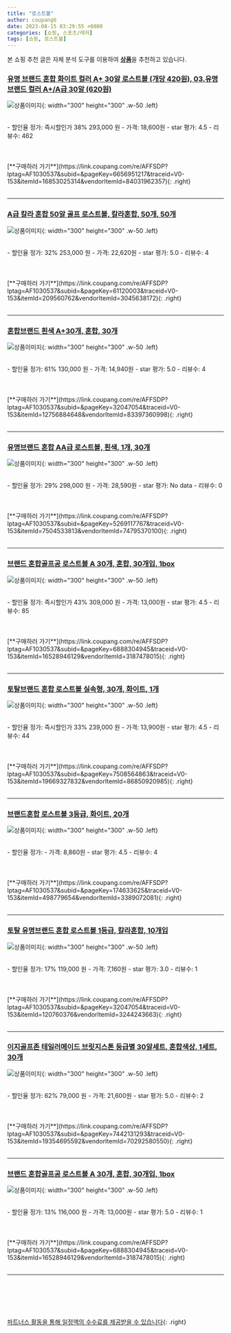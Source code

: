 ```yaml
---
title: "로스트볼"
author: coupang6
date: 2023-08-15 03:29:55 +0800
categories: [쇼핑, 스포츠/레저]
tags: [쇼핑, 로스트볼]
---
```


본 쇼핑 추천 글은 자체 분석 도구를 이용하여 [**상품**](https://link.coupang.com/a/bao1ui)을 추천하고 있습니다.

### [유명 브랜드 혼합 화이트 컬러 A+ 30알 로스트볼 (개당 420원), 03.유명브랜드 컬러 A+/A급 30알 (620원)](https://link.coupang.com/re/AFFSDP?lptag=AF1030537&subid=&pageKey=6656951217&traceid=V0-153&itemId=16853025314&vendorItemId=84031962357)

![상품이미지](https://thumbnail6.coupangcdn.com/thumbnails/remote/230x230ex/image/vendor_inventory/e649/605100b9fcade27adaf2d536f7bde1e287115abccc2f5dd11dc4ad8034ee.jpg){: width="300" height="300" .w-50 .left}


<br>
- 할인율 정가: 즉시할인가 38%  293,000   원
- 가격: 18,600원
- star 평가: 4.5
- 리뷰수: 462
<br>
<br>
<br>
<br>
[**구매하러 가기**](https://link.coupang.com/re/AFFSDP?lptag=AF1030537&subid=&pageKey=6656951217&traceid=V0-153&itemId=16853025314&vendorItemId=84031962357){: .right}
<br>
<br>

---

### [A급 칼라 혼합 50알 골프 로스트볼, 칼라혼합, 50개, 50개](https://link.coupang.com/re/AFFSDP?lptag=AF1030537&subid=&pageKey=61120003&traceid=V0-153&itemId=209560762&vendorItemId=3045638172)

![상품이미지](https://thumbnail8.coupangcdn.com/thumbnails/remote/230x230ex/image/vendor_inventory/70ca/2e205812b67e9a7e0913b54c2aca62cb110333b0620519a5959783ed4e19.jpg){: width="300" height="300" .w-50 .left}


<br>
- 할인율 정가: 32%  253,000   원
- 가격: 22,620원
- star 평가: 5.0
- 리뷰수: 4
<br>
<br>
<br>
<br>
[**구매하러 가기**](https://link.coupang.com/re/AFFSDP?lptag=AF1030537&subid=&pageKey=61120003&traceid=V0-153&itemId=209560762&vendorItemId=3045638172){: .right}
<br>
<br>

---

### [혼합브랜드 흰색 A+30개, 혼합, 30개](https://link.coupang.com/re/AFFSDP?lptag=AF1030537&subid=&pageKey=32047054&traceid=V0-153&itemId=12756884648&vendorItemId=83397360998)

![상품이미지](https://thumbnail6.coupangcdn.com/thumbnails/remote/230x230ex/image/vendor_inventory/3216/e5b478fcef18ca9d9eb08bc9027e05eb648faa6a33aec0fc2ca912b08420.jpg){: width="300" height="300" .w-50 .left}


<br>
- 할인율 정가: 61%  130,000   원
- 가격: 14,940원
- star 평가: 5.0
- 리뷰수: 4
<br>
<br>
<br>
<br>
[**구매하러 가기**](https://link.coupang.com/re/AFFSDP?lptag=AF1030537&subid=&pageKey=32047054&traceid=V0-153&itemId=12756884648&vendorItemId=83397360998){: .right}
<br>
<br>

---

### [유명브랜드 혼합 AA급 로스트볼, 흰색, 1개, 30개](https://link.coupang.com/re/AFFSDP?lptag=AF1030537&subid=&pageKey=5269117767&traceid=V0-153&itemId=7504533813&vendorItemId=74795370100)

![상품이미지](https://thumbnail10.coupangcdn.com/thumbnails/remote/230x230ex/image/retail/images/7462845859349688-2a796d9a-7697-40b9-be1f-13bb76d0c3fb.jpg){: width="300" height="300" .w-50 .left}


<br>
- 할인율 정가: 29%  298,000   원
- 가격: 28,590원
- star 평가: No data
- 리뷰수: 0
<br>
<br>
<br>
<br>
[**구매하러 가기**](https://link.coupang.com/re/AFFSDP?lptag=AF1030537&subid=&pageKey=5269117767&traceid=V0-153&itemId=7504533813&vendorItemId=74795370100){: .right}
<br>
<br>

---

### [브랜드 혼합골프공 로스트볼 A 30개, 혼합, 30개입, 1box](https://link.coupang.com/re/AFFSDP?lptag=AF1030537&subid=&pageKey=6888304945&traceid=V0-153&itemId=16528946129&vendorItemId=3187478015)

![상품이미지](https://thumbnail9.coupangcdn.com/thumbnails/remote/230x230ex/image/vendor_inventory/9dc7/5d4fe4ef8c09c94319920b02bd8247698afa4bf4a3fa378878e6fa1fe10f.jpg){: width="300" height="300" .w-50 .left}


<br>
- 할인율 정가: 즉시할인가 43%  309,000   원
- 가격: 13,000원
- star 평가: 4.5
- 리뷰수: 85
<br>
<br>
<br>
<br>
[**구매하러 가기**](https://link.coupang.com/re/AFFSDP?lptag=AF1030537&subid=&pageKey=6888304945&traceid=V0-153&itemId=16528946129&vendorItemId=3187478015){: .right}
<br>
<br>

---

### [토탈브랜드 혼합 로스트볼 실속형, 30개, 화이트, 1개](https://link.coupang.com/re/AFFSDP?lptag=AF1030537&subid=&pageKey=7508564863&traceid=V0-153&itemId=19669327832&vendorItemId=86850920985)

![상품이미지](https://thumbnail10.coupangcdn.com/thumbnails/remote/230x230ex/image/vendor_inventory/d0b3/a12449f13452c259a3c9bdca0d3c5fb27f300a096b18ed922f475546d631.jpg){: width="300" height="300" .w-50 .left}


<br>
- 할인율 정가: 즉시할인가 33%  239,000   원
- 가격: 13,900원
- star 평가: 4.5
- 리뷰수: 44
<br>
<br>
<br>
<br>
[**구매하러 가기**](https://link.coupang.com/re/AFFSDP?lptag=AF1030537&subid=&pageKey=7508564863&traceid=V0-153&itemId=19669327832&vendorItemId=86850920985){: .right}
<br>
<br>

---

### [브랜드혼합 로스트볼 3등급, 화이트, 20개](https://link.coupang.com/re/AFFSDP?lptag=AF1030537&subid=&pageKey=174633625&traceid=V0-153&itemId=498779654&vendorItemId=3389072081)

![상품이미지](https://thumbnail6.coupangcdn.com/thumbnails/remote/230x230ex/image/retail/images/732788370311242-1b556e0e-9a79-4e11-bded-ec849f58764d.jpg){: width="300" height="300" .w-50 .left}


<br>
- 할인율 정가: 
- 가격: 8,860원
- star 평가: 4.5
- 리뷰수: 4
<br>
<br>
<br>
<br>
[**구매하러 가기**](https://link.coupang.com/re/AFFSDP?lptag=AF1030537&subid=&pageKey=174633625&traceid=V0-153&itemId=498779654&vendorItemId=3389072081){: .right}
<br>
<br>

---

### [토탈 유명브랜드 혼합 로스트볼 1등급, 칼라혼합, 10개입](https://link.coupang.com/re/AFFSDP?lptag=AF1030537&subid=&pageKey=32047054&traceid=V0-153&itemId=120760376&vendorItemId=3244243663)

![상품이미지](https://thumbnail9.coupangcdn.com/thumbnails/remote/230x230ex/image/retail/images/62591856110118-bf6e1311-130e-4525-9e56-54eba7983a8f.jpg){: width="300" height="300" .w-50 .left}


<br>
- 할인율 정가: 17%  119,000   원
- 가격: 7,160원
- star 평가: 3.0
- 리뷰수: 1
<br>
<br>
<br>
<br>
[**구매하러 가기**](https://link.coupang.com/re/AFFSDP?lptag=AF1030537&subid=&pageKey=32047054&traceid=V0-153&itemId=120760376&vendorItemId=3244243663){: .right}
<br>
<br>

---

### [이지골프존 테일러메이드 브릿지스톤 등급별 30알세트, 혼합색상, 1세트, 30개](https://link.coupang.com/re/AFFSDP?lptag=AF1030537&subid=&pageKey=7442131293&traceid=V0-153&itemId=19354695592&vendorItemId=70292580550)

![상품이미지](https://thumbnail8.coupangcdn.com/thumbnails/remote/230x230ex/image/vendor_inventory/63fb/22315bf1d3d5d9a59af0716e1b5d7b9f76e2e35bfe24dc6e623cec0dc123.jpg){: width="300" height="300" .w-50 .left}


<br>
- 할인율 정가: 62%  79,000   원
- 가격: 21,600원
- star 평가: 5.0
- 리뷰수: 2
<br>
<br>
<br>
<br>
[**구매하러 가기**](https://link.coupang.com/re/AFFSDP?lptag=AF1030537&subid=&pageKey=7442131293&traceid=V0-153&itemId=19354695592&vendorItemId=70292580550){: .right}
<br>
<br>

---

### [브랜드 혼합골프공 로스트볼 A 30개, 혼합, 30개입, 1box](https://link.coupang.com/re/AFFSDP?lptag=AF1030537&subid=&pageKey=6888304945&traceid=V0-153&itemId=16528946129&vendorItemId=3187478015)

![상품이미지](https://thumbnail9.coupangcdn.com/thumbnails/remote/230x230ex/image/vendor_inventory/9dc7/5d4fe4ef8c09c94319920b02bd8247698afa4bf4a3fa378878e6fa1fe10f.jpg){: width="300" height="300" .w-50 .left}


<br>
- 할인율 정가: 13%  116,000   원
- 가격: 13,000원
- star 평가: 5.0
- 리뷰수: 1
<br>
<br>
<br>
<br>
[**구매하러 가기**](https://link.coupang.com/re/AFFSDP?lptag=AF1030537&subid=&pageKey=6888304945&traceid=V0-153&itemId=16528946129&vendorItemId=3187478015){: .right}
<br>
<br>

---
<br><br><br><br><br> [파트너스 활동을 통해 일정액의 수수료를 제공받을 수 있습니다](https://link.coupang.com/a/bao1ui){: .right}